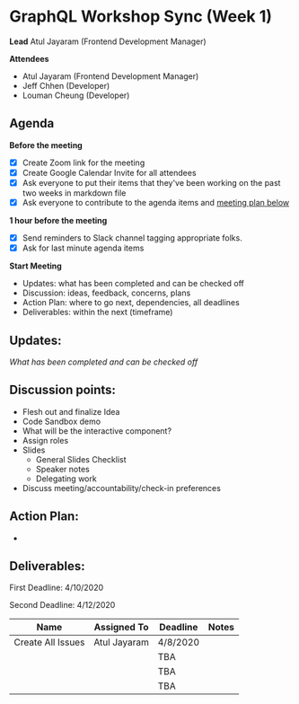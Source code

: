 # GraphQL Workshop Sync (Week 1)

**Lead**
Atul Jayaram (Frontend Development Manager)

**Attendees**

* Atul Jayaram (Frontend Development Manager)
* Jeff Chhen (Developer)
* Louman Cheung (Developer)

## Agenda

**Before the meeting**

- [x] Create Zoom link for the meeting
- [x] Create Google Calendar Invite for all attendees
- [x] Ask everyone to put their items that they've been working on the past two weeks in markdown file
- [x] Ask everyone to contribute to the agenda items and [meeting plan below](https://github.com/shreyagupta98/people/blob/master/meeting_template.md#updates)

**1 hour before the meeting**

- [x] Send reminders to Slack channel tagging appropriate folks. 
- [x] Ask for last minute agenda items

**Start Meeting**

* Updates: what has been completed and can be checked off
* Discussion: ideas, feedback, concerns, plans
* Action Plan: where to go next, dependencies, all deadlines
* Deliverables: within the next (timeframe)

## Updates:

*What has been completed and can be checked off*

## Discussion points:

* Flesh out and finalize Idea
* Code Sandbox demo
* What will be the interactive component?
* Assign roles
* Slides
  * General Slides Checklist
  * Speaker notes
  * Delegating work
* Discuss meeting/accountability/check-in preferences

## Action Plan:

* 



## Deliverables:

First Deadline: 4/10/2020

Second Deadline: 4/12/2020



| Name              | Assigned To  | Deadline | Notes |
| ----------------- | ------------ | -------- | ----- |
| Create All Issues | Atul Jayaram | 4/8/2020 |       |
|                   |              | TBA      |       |
|                   |              | TBA      |       |
|                   |              | TBA      |       |